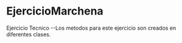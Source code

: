 # EjercicioMarchena
Ejercicio Tecnico
--Los metodos para este ejercicio son creados en diferentes clases.
